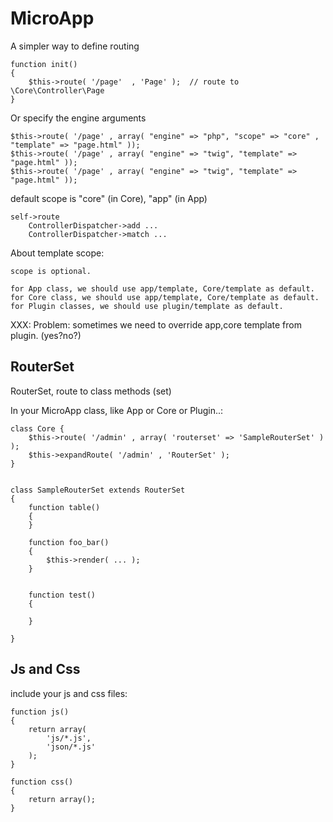 
MicroApp
========

A simpler way to define routing 

	function init()
	{
		$this->route( '/page'  , 'Page' );  // route to \Core\Controller\Page
	}

Or specify the engine arguments

	$this->route( '/page' , array( "engine" => "php", "scope" => "core" , "template" => "page.html" ));
	$this->route( '/page' , array( "engine" => "twig", "template" => "page.html" ));
	$this->route( '/page' , array( "engine" => "twig", "template" => "page.html" ));

default scope is "core" (in Core), "app" (in App)

	self->route
		ControllerDispatcher->add ...
		ControllerDispatcher->match ...

About template scope:

	scope is optional.

	for App class, we should use app/template, Core/template as default.
	for Core class, we should use app/template, Core/template as default.
	for Plugin classes, we should use plugin/template as default.

XXX: Problem: sometimes we need to override app,core template from plugin. (yes?no?)



RouterSet
---------

RouterSet, route to class methods (set)

In your MicroApp class, like App or Core or Plugin..:

    class Core {
        $this->route( '/admin' , array( 'routerset' => 'SampleRouterSet' ) );
        $this->expandRoute( '/admin' , 'RouterSet' );
    }


    class SampleRouterSet extends RouterSet
    {
        function table()
        {
        }

        function foo_bar()
        {
            $this->render( ... );
        }


        function test()
        {

        }

    }


Js and Css
----------

include your js and css files:


    function js()
    {
        return array(
            'js/*.js',
            'json/*.js'
        );
    }

    function css()
    {
        return array();
    }

